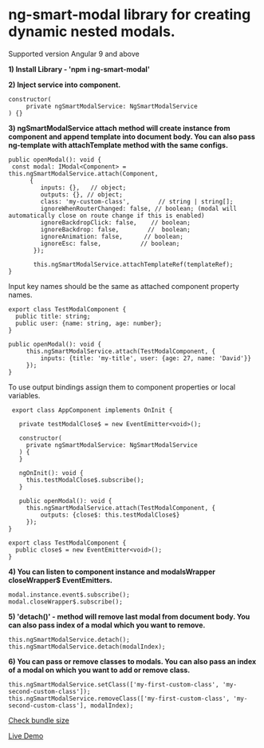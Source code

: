 # ng-smart-modal library for creating dynamic nested modals.
Supported version Angular 9 and above

**1) Install Library - 'npm i ng-smart-modal'**

**2) Inject service into component.**

    constructor(
         private ngSmartModalService: NgSmartModalService
    ) {}

**3) ngSmartModalService attach method will create instance from component and append template into document body.
     You can also pass ng-template with attachTemplate method with the same configs.**

    public openModal(): void { 
     const modal: IModal<Component> = this.ngSmartModalService.attach(Component,
          {
             inputs: {},   // object;
             outputs: {}, // object;
             class: 'my-custom-class',        // string | string[];
             ignoreWhenRouterChanged: false, // boolean; (modal will automatically close on route change if this is enabled)
             ignoreBackdropClick: false,    // boolean;
             ignoreBackdrop: false,        //  boolean;
             ignoreAnimation: false,      // boolean;
             ignoreEsc: false,           // boolean;
           });
           
           this.ngSmartModalService.attachTemplateRef(templateRef);
    }
    
Input key names should be the same as attached component property names.

    export class TestModalComponent {
      public title: string;
      public user: {name: string, age: number};
    }
    
    public openModal(): void { 
         this.ngSmartModalService.attach(TestModalComponent, {
             inputs: {title: 'my-title', user: {age: 27, name: 'David'}}
         });
    }
    
To use output bindings assign them to component properties or local variables.

     export class AppComponent implements OnInit {
    
       private testModalClose$ = new EventEmitter<void>();
     
       constructor(
         private ngSmartModalService: NgSmartModalService
       ) {
       }
     
       ngOnInit(): void {
         this.testModalClose$.subscribe();
       }
     
       public openModal(): void {
         this.ngSmartModalService.attach(TestModalComponent, {
             outputs: {close$: this.testModalClose$}
         });
    }

    export class TestModalComponent {
      public close$ = new EventEmitter<void>();
    }

**4) You can listen to component instance and  modalsWrapper closeWrapper$ EventEmitters.**

    modal.instance.event$.subscribe();
    modal.closeWrapper$.subscribe();

**5) 'detach()' - method will remove last modal from document body. You can also pass index of a modal which you want to remove.**

    this.ngSmartModalService.detach();
    this.ngSmartModalService.detach(modalIndex);
    
**6) You can pass or remove classes to modals. You can also pass an index of a modal on which you want to add or remove class.**

    this.ngSmartModalService.setClass(['my-first-custom-class', 'my-second-custom-class']);
    this.ngSmartModalService.removeClass(['my-first-custom-class', 'my-second-custom-class'], modalIndex);

[Check bundle size](https://bundlephobia.com/result?p=ng-smart-modal@0.0.7)

[Live Demo](https://ng-smart-modal.stackblitz.io)
